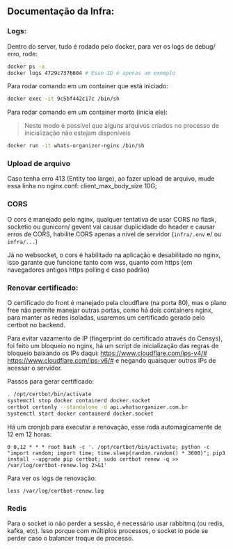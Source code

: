 ## Documentação da Infra:

### Logs:
Dentro do server, tudo é rodado pelo docker, para ver os logs de debug/ erro, rode:

```bash
docker ps -a
docker logs 4729c7376604 # Esse ID é apenas um exemplo
```

Para rodar comando em um container que está iniciado:

```bash
docker exec -it 9c5bf442c17c /bin/sh
```

Para rodar comando em um container morto (inicia ele):
> Neste modo é possível que alguns arquivos criados no processo de inicialização não estejam disponíveis

```bash
docker run -it whats-organizer-nginx /bin/sh
```

### Upload de arquivo

Caso tenha erro 413 (Entity too large), ao fazer upload de arquivo, mude essa linha no nginx.conf: client_max_body_size 10G;

### CORS

O cors é manejado pelo nginx, qualquer tentativa de usar CORS no flask, socketio ou gunicorn/ gevent vai causar duplicidade do header e causar erros de CORS, habilite CORS apenas a nível de servidor (`infra/.env` e/ ou `infra/...`)

Já no websocket, o cors é habilitado na aplicação e desabilitado no nginx, isso garante que funcione tanto com wss, quanto com https (em navegadores antigos https polling é caso padrão)

### Renovar certificado:

O certificado do front é manejado pela cloudflare (na porta 80), mas o plano free não permite manejar outras portas, como há dois containers nginx, para manter as redes isoladas, usaremos um certificado gerado pelo certbot no backend.

Para evitar vazamento de IP (fingerprint do certificado através do Censys), foi feito um bloqueio no nginx, há um script de inicialização das regras de bloqueio baixando os IPs daqui: https://www.cloudflare.com/ips-v4/# https://www.cloudflare.com/ips-v6/# e negando quaisquer outros IPs de acessar o servidor.

Passos para gerar certificado:

```bash
. /opt/certbot/bin/activate
systemctl stop docker containerd docker.socket
certbot certonly --standalone -d api.whatsorganizer.com.br
systemctl start docker containerd docker.socket
```

Há um cronjob para executar a renovação, esse roda automagicamente de 12 em 12 horas:

```
0 0,12 * * * root bash -c '. /opt/certbot/bin/activate; python -c "import random; import time; time.sleep(random.random() * 3600)"; pip3 install --upgrade pip certbot; sudo certbot renew -q >> /var/log/certbot-renew.log 2>&1'
```

Para ver os logs de renovação:

```
less /var/log/certbot-renew.log
```

### Redis

Para o socket io não perder a sessão, é necessário usar rabbitmq (ou redis, kafka, etc). Isso porque com múltiplos processos, o socket io pode se perder caso o balancer troque de processo.
